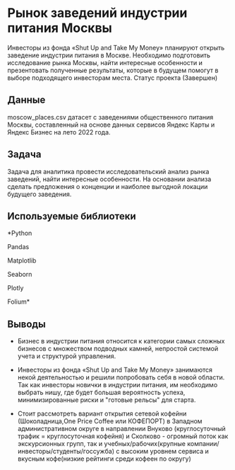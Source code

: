 # Рынок заведений индустрии питания Москвы
Инвесторы из фонда «Shut Up and Take My Money» планируют открыть заведение индустрии питания в Москве. Необходимо подготовить исследование рынка Москвы, найти интересные особенности и презентовать полученные результаты, которые в будущем помогут в выборе подходящего инвесторам места. Статус проекта (Завершен)
## Данные
moscow_places.csv датасет с заведениями общественного питания Москвы, составленный на основе данных сервисов Яндекс Карты и Яндекс Бизнес на лето 2022 года. 
## Задача
Задача для аналитика провести исследовательский анализ рынка заведений, найти интересные особенности. На основании анализа сделать предложения о конценции и наиболее выгодной локации будущего заведения. 

## Используемые библиотеки
*Python 

Pandas 

Matplotlib  

Seaborn 

Plotly 

Folium*
## Выводы
- Бизнес в индустрии питания относится к категории самых сложных бизнесов с множеством подводных камней, непростой системой учета и структурой управления.

- Инвесторы из фонда «Shut Up and Take My Money» занимаются некой деятельностью и решили попробовать себя в новой области. Так как инвесторы новички в индустрии питания, им необходимо выбрать нишу, где будет большая вероятность успеха, минимизированные риски и "готовые рельсы" для старта.

- Стоит рассмотреть вариант открытия сетевой кофейни (Шоколадница,One Price Coffee или КОФЕПОРТ) в Западном административном округе в направлении Внуково (круглосуточный трафик = круглосуточная кофейня) и Сколково - огромный поток как экскурсионных групп, так и учебных/рабочих(крупные компании/инвесторы/студенты/госсужба) с высоким уровнем сервиса и вкусным кофе(низкие рейтинги среди кофеен по округу)
